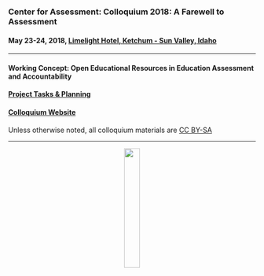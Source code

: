 ### Center for Assessment: Colloquium 2018: A Farewell to Assessment
#### May 23-24, 2018, [Limelight Hotel, Ketchum - Sun Valley, Idaho](https://www.limelighthotels.com/ketchum)

---

#### Working Concept: Open Educational Resources in Education Assessment and Accountability
#### [Project Tasks & Planning](https://github.com/orgs/CenterForAssessment/projects/2)
#### [Colloquium Website](https://centerforassessment.github.io/Colloquium_2018/)

Unless otherwise noted, all colloquium materials are [CC BY-SA](https://github.com/CenterForAssessment/Colloquium_2018/blob/master/LICENSE.md)

---

<p align="center">
    <a href="https://github.com/CenterForAssessment/Colloquium_2018/blob/master/LICENSE.md">
        <img src="https://centerforassessment.github.io/Colloquium_2018/public/CC-BY-SA.svg" style="width: 25%;">
    </a>
</p>
